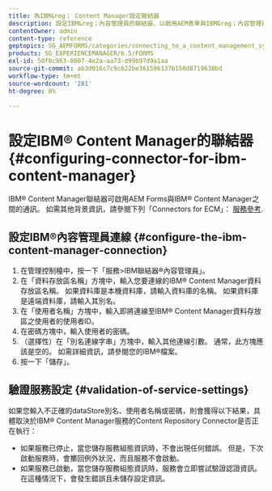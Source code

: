 ```yaml
---
title: 為IBM&reg； Content Manager設定聯結器
description: 設定IBM&reg；內容管理員的聯結器，以啟用AEM表單與IBM&reg；內容管理員之間的通訊。
contentOwner: admin
content-type: reference
geptopics: SG_AEMFORMS/categories/connecting_to_a_content_management_system
products: SG_EXPERIENCEMANAGER/6.5/FORMS
exl-id: 50f0c963-8007-4e2a-aa73-d99b97d9a1aa
source-git-commit: ab3d016c7c9c622be361596137b150d8719630bd
workflow-type: tm+mt
source-wordcount: '281'
ht-degree: 0%

---
```


# 設定IBM® Content Manager的聯結器{#configuring-connector-for-ibm-content-manager}

IBM® Content Manager聯結器可啟用AEM Forms與IBM® Content Manager之間的通訊。 如需其他背景資訊，請參閱下列「Connectors for ECM」： [服務參考](https://www.adobe.com/go/learn_aemforms_services_63).

## 設定IBM®內容管理員連線 {#configure-the-ibm-content-manager-connection}

1. 在管理控制檯中，按一下「服務>IBM聯結器®內容管理員」。
1. 在「資料存放區名稱」方塊中，輸入您要連線的IBM® Content Manager資料存放區名稱。 如果資料庫是本機資料庫，請輸入資料庫的名稱。 如果資料庫是遠端資料庫，請輸入其別名。
1. 在「使用者名稱」方塊中，輸入即將連線至IBM® Content Manager資料存放區之使用者的使用者ID。
1. 在密碼方塊中，輸入使用者的密碼。
1. （選擇性）在「別名連線字串」方塊中，輸入其他連線引數。 通常，此方塊應該是空的。 如需詳細資訊，請參閱您的IBM®檔案。
1. 按一下「儲存」。

## 驗證服務設定 {#validation-of-service-settings}

如果您輸入不正確的dataStore別名、使用者名稱或密碼，則會獲得以下結果，具體取決於IBM® Content Manager服務的Content Repository Connector是否正在執行：

* 如果服務已停止，當您儲存服務組態資訊時，不會出現任何錯誤。 但是，下次啟動服務時，會擲回例外狀況，而且服務不會啟動。
* 如果服務已啟動，當您儲存服務組態資訊時，服務會立即嘗試驗證認證資訊。 在這種情況下，會發生錯誤且未儲存設定資訊。
